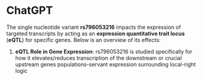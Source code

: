# ChatGPT

The single nucleotide variant **rs796053216** impacts the expression of targeted transcripts by acting as an **expression quantitative trait locus** (**eQTL**) for specific genes. Below is an overview of its effects:

1. **eQTL Role in Gene Expression**:
   rs796053216 is studied specifically for how it elevates/reduces transcription of the downstream or crucial upstream genes populations-servant expression surrounding local-right logic
